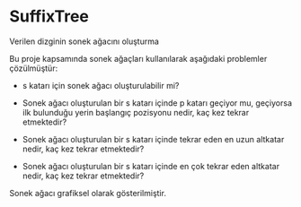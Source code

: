 # SuffixTree
Verilen dizginin sonek ağacını oluşturma 

Bu proje kapsamında sonek ağaçları kullanılarak aşağıdaki problemler çözülmüştür: 

- s katarı için sonek ağacı oluşturulabilir mi?

- Sonek ağacı oluşturulan bir s katarı içinde p katarı geçiyor mu, geçiyorsa ilk bulunduğu yerin başlangıç pozisyonu nedir, kaç kez tekrar etmektedir?
 
- Sonek ağacı oluşturulan bir s katarı içinde tekrar eden en uzun altkatar nedir, kaç kez tekrar etmektedir?

- Sonek ağacı oluşturulan bir s katarı içinde en çok tekrar eden altkatar nedir, kaç kez tekrar etmektedir?

Sonek ağacı grafiksel olarak gösterilmiştir.
